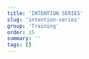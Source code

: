 ```yaml
---
title: 'INTENTION SERIES'
slug: 'intention-series'
group: 'Training'
order: 15
summary: ''
tags: []
---
```




